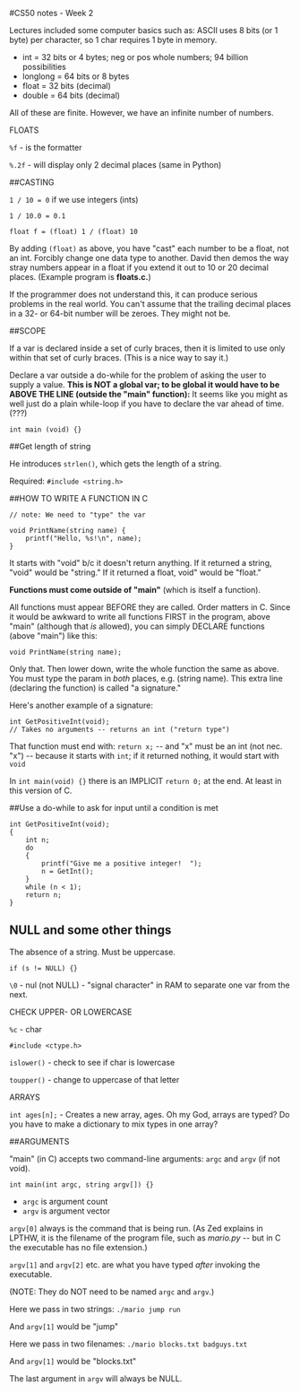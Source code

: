 #CS50 notes - Week 2

Lectures included some computer basics such as: ASCII uses 8 bits (or 1 byte) per character, so 1 char requires 1 byte in memory.

* int = 32 bits or 4 bytes; neg or pos whole numbers; 94 billion possibilities
* longlong = 64 bits or 8 bytes
* float = 32 bits (decimal)
* double = 64 bits (decimal)

All of these are finite. However, we have an infinite number of numbers.

FLOATS 

`%f` - is the formatter

`%.2f` - will display only 2 decimal places (same in Python)

##CASTING

`1 / 10 = 0` if we use integers (ints)

`1 / 10.0 = 0.1` 

`float f = (float) 1 / (float) 10`

By adding `(float)` as above, you have "cast" each number to be a float, not an int. Forcibly change one data type to another. David then demos the way stray numbers appear in a float if you extend it out to 10 or 20 decimal places. (Example program is **floats.c.**)

If the programmer does not understand this, it can produce serious problems in the real world. You can't assume that the trailing decimal places in a 32- or 64-bit number will be zeroes. They might not be.

##SCOPE

If a var is declared inside a set of curly braces, then it is limited to use only within that set of curly braces. (This is a nice way to say it.)

Declare a var outside a do-while for the problem of asking the user to supply a value. **This is NOT a global var; to be global it would have to be ABOVE THE LINE (outside the "main" function):** It seems like you might as well just do a plain while-loop if you have to declare the var ahead of time. (???)  

`int main (void) {}`

##Get length of string

He introduces `strlen()`, which gets the length of a string.

Required:  `#include <string.h>`

##HOW TO WRITE A FUNCTION IN C

```
// note: We need to "type" the var 

void PrintName(string name) { 
    printf("Hello, %s!\n", name);
}
```

It starts with "void" b/c it doesn't return anything. If it returned a string, "void" would be "string." If it returned a float, 
void" would be "float."

**Functions must come outside of "main"** (which is itself a function). 

All functions must appear BEFORE they are called. Order matters in C.
Since it would be awkward to write all functions FIRST in the program, above "main" (although that *is* allowed), you can simply DECLARE functions (above "main") like this:

`void PrintName(string name);`

Only that. Then lower down, write the whole function the same as above. You must type the param in *both* places, e.g. (string name). This extra line (declaring the function) is called "a signature."

Here's another example of a signature:

```
int GetPositiveInt(void);
// Takes no arguments -- returns an int ("return type")
```

That function must end with:   `return x;` -- and "x" must be an int (not nec. "x") -- because it starts with `int`; if it returned nothing, it would start with `void`

In  `int main(void) {}`  there is an IMPLICIT `return 0;` at the end. At least in this version of C.

##Use a do-while to ask for input until a condition is met

```
int GetPositiveInt(void);
{
	int n;
	do
	{
		printf("Give me a positive integer!  ");
		n = GetInt();
	}
	while (n < 1);
	return n;}
```

## NULL and some other things

The absence of a string. Must be uppercase.

`if (s != NULL) {}`

`\0` - nul (not NULL) - "signal character" in RAM to separate one var from the next.

CHECK UPPER- OR LOWERCASE

`%c` - char

`#include <ctype.h>`

`islower()` - check to see if char is lowercase

`toupper()` - change to uppercase of that letter

ARRAYS

`int ages[n];`  - Creates a new array, ages. Oh my God, arrays are typed? Do you have to make a dictionary to mix types in one array?

##ARGUMENTS

"main" (in C) accepts two command-line arguments: `argc` and `argv` (if not void).

`int main(int argc, string argv[]) {}`

* `argc`  is argument count
* `argv` is argument vector

`argv[0]` always is the command that is being run. (As Zed explains in LPTHW, it is the filename of the program file, such as *mario.py* -- but in C the executable has no file extension.)

`argv[1]` and `argv[2]` etc. are what you have typed *after* invoking the executable.

(NOTE: They do NOT need to be named `argc`  and `argv`.)

Here we pass in two strings: `./mario jump run`

And `argv[1]` would be "jump"

Here we pass in two filenames: `./mario blocks.txt badguys.txt`

And `argv[1]` would be "blocks.txt"

The last argument in `argv` will always be NULL.
